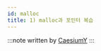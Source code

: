 ```yaml
---
id: malloc
title: 1) malloc과 포인터 복습
---
```


:::note
written by [CaesiumY](https://github.com/CaesiumY)
:::